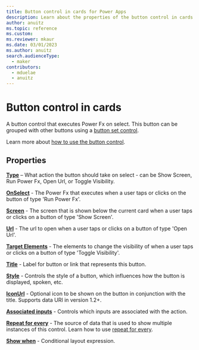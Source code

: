```yaml
---
title: Button control in cards for Power Apps
description: Learn about the properties of the button control in cards for Power Apps.
author: anuitz
ms.topic: reference
ms.custom: 
ms.reviewer: mkaur
ms.date: 03/01/2023
ms.author: anuitz
search.audienceType:
  - maker
contributors:
  - mduelae
  - anuitz
---
```


# Button control in cards

A button control that executes Power Fx on select. This button can be grouped with other buttons using a [button set control](button-set.md).

Learn more about [how to use the button control](../make-a-card/ui-elements/use-buttons.md).

## Properties

**[Type](control-reference.md#t)** – What action the button should take on select - can be Show Screen, Run Power Fx, Open Url, or Toggle Visibility.

**[OnSelect](control-reference.md#o)** - The Power Fx that executes when a user taps or clicks on the button of type 'Run Power Fx'.

**[Screen](control-reference.md#s)** - The screen that is shown below the current card when a user taps or clicks on a button of type 'Show Screen'.

**[Url](control-reference.md#u)** - The url to open when a user taps or clicks on a button of type 'Open Url'.

**[Target Elements](control-reference.md#t)** - The elements to change the visibility of when a user taps or clicks on a button of type 'Toggle Visibility'.

**[Title](control-reference.md#t)** - Label for button or link that represents this button.

**[Style](control-reference.md#s)** - Controls the style of a button, which influences how the button is displayed, spoken, etc.

**[IconUrl](control-reference.md#i)** - Optional icon to be shown on the button in conjunction with the title. Supports data URI in version 1.2+.

**[Associated inputs](control-reference.md#a)** - Controls which inputs are associated with the action.

**[Repeat for every](control-reference.md#r)** - The source of data that is used to show multiple instances of this control. Learn how to use [repeat for every](control-reference.md#r).

**[Show when](control-reference.md#s)** - Conditional layout expression.

